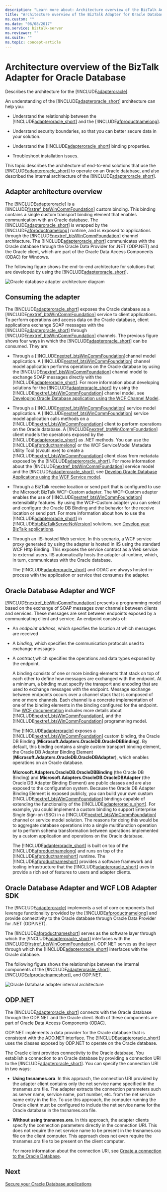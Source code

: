 ```yaml
---
description: "Learn more about: Architecture overview of the BizTalk Adapter for Oracle Database"
title: "Architecture overview of the BizTalk Adapter for Oracle Database"
ms.custom: ""
ms.date: "06/08/2017"
ms.service: biztalk-server
ms.reviewer: ""
ms.suite: ""
ms.topic: concept-article
---
```

# Architecture overview of the BizTalk Adapter for Oracle Database
Describes the architecture for the [!INCLUDE[adapteroracle](../../includes/adapteroracle-md.md)].

An understanding of the [!INCLUDE[adapteroracle_short](../../includes/adapteroracle-short-md.md)] architecture can help you:

- Understand the relationship between the [!INCLUDE[adapteroracle_short](../../includes/adapteroracle-short-md.md)] and the [!INCLUDE[afproductnamelong](../../includes/afproductnamelong-md.md)].

- Understand security boundaries, so that you can better secure data in your solution.

- Understand the [!INCLUDE[adapteroracle_short](../../includes/adapteroracle-short-md.md)] binding properties.

- Troubleshoot installation issues.

This topic describes the architecture of end-to-end solutions that use the [!INCLUDE[adapteroracle_short](../../includes/adapteroracle-short-md.md)] to operate on an Oracle database, and also described the internal architecture of the [!INCLUDE[adapteroracle_short](../../includes/adapteroracle-short-md.md)].

## Adapter architecture overview
The [!INCLUDE[adapteroracle](../../includes/adapteroracle-md.md)] is a [!INCLUDE[firstref_btsWinCommFoundation](../../includes/firstref-btswincommfoundation-md.md)] custom binding. This binding contains a single custom transport binding element that enables communication with an Oracle database. The [!INCLUDE[adapteroracle_short](../../includes/adapteroracle-short-md.md)] is wrapped by the [!INCLUDE[afproductnamelong](../../includes/afproductnamelong-md.md)] runtime, and is exposed to applications through the [!INCLUDE[nextref_btsWinCommFoundation](../../includes/nextref-btswincommfoundation-md.md)] channel architecture. The [!INCLUDE[adapteroracle_short](../../includes/adapteroracle-short-md.md)] communicates with the Oracle database through the Oracle Data Provider for .NET (ODP.NET) and the Oracle client, which are part of the Oracle Data Access Components (ODAC) for Windows.

 The following figure shows the end-to-end architecture for solutions that are developed by using the [!INCLUDE[adapteroracle_short](../../includes/adapteroracle-short-md.md)].

 ![Oracle database adapter architecture diagram](../../adapters-and-accelerators/adapter-oracle-database/media/bts-oracledb-architecturec.gif "bts_OracleDB_Architecturec")

## Consuming the adapter
 The [!INCLUDE[adapteroracle_short](../../includes/adapteroracle-short-md.md)] exposes the Oracle database as a [!INCLUDE[nextref_btsWinCommFoundation](../../includes/nextref-btswincommfoundation-md.md)] service to client applications. To perform operations and access data on the Oracle database, client applications exchange SOAP messages with the [!INCLUDE[adapteroracle_short](../../includes/adapteroracle-short-md.md)] through [!INCLUDE[nextref_btsWinCommFoundation](../../includes/nextref-btswincommfoundation-md.md)] channels. The previous figure shows four ways in which the [!INCLUDE[adapteroracle_short](../../includes/adapteroracle-short-md.md)] can be consumed. They are:

- Through a [!INCLUDE[nextref_btsWinCommFoundation](../../includes/nextref-btswincommfoundation-md.md)]channel model application. A [!INCLUDE[nextref_btsWinCommFoundation](../../includes/nextref-btswincommfoundation-md.md)] channel model application performs operations on the Oracle database by using the [!INCLUDE[nextref_btsWinCommFoundation](../../includes/nextref-btswincommfoundation-md.md)] channel model to exchange SOAP messages directly with the [!INCLUDE[adapteroracle_short](../../includes/adapteroracle-short-md.md)]. For more information about developing solutions for the [!INCLUDE[adapteroracle_short](../../includes/adapteroracle-short-md.md)] by using the [!INCLUDE[nextref_btsWinCommFoundation](../../includes/nextref-btswincommfoundation-md.md)] channel model, see [Developing Oracle Database application using the WCF Channel Model](../../adapters-and-accelerators/adapter-oracle-database/develop-oracle-database-applications-using-the-wcf-channel-model.md).

- Through a [!INCLUDE[nextref_btsWinCommFoundation](../../includes/nextref-btswincommfoundation-md.md)] service model application. A [!INCLUDE[nextref_btsWinCommFoundation](../../includes/nextref-btswincommfoundation-md.md)] service model application calls methods on a [!INCLUDE[nextref_btsWinCommFoundation](../../includes/nextref-btswincommfoundation-md.md)] client to perform operations on the Oracle database. A [!INCLUDE[nextref_btsWinCommFoundation](../../includes/nextref-btswincommfoundation-md.md)] client models the operations exposed by the [!INCLUDE[adapteroracle_short](../../includes/adapteroracle-short-md.md)] as .NET methods. You can use the [!INCLUDE[afproductnamelong](../../includes/afproductnamelong-md.md)] or the WCF ServiceModel Metadata Utility Tool (svcutil.exe) to create a [!INCLUDE[nextref_btsWinCommFoundation](../../includes/nextref-btswincommfoundation-md.md)] client class from metadata exposed by the [!INCLUDE[adapteroracle_short](../../includes/adapteroracle-short-md.md)]. For more information about the [!INCLUDE[nextref_btsWinCommFoundation](../../includes/nextref-btswincommfoundation-md.md)] service model and the [!INCLUDE[adapteroracle_short](../../includes/adapteroracle-short-md.md)], see [Develop Oracle Database Applications using the WCF Service model](../../adapters-and-accelerators/adapter-oracle-database/develop-oracle-database-applications-using-the-wcf-service-model.md).

- Through a BizTalk receive location or send port that is configured to use the Microsoft BizTalk WCF-Custom adapter. The WCF-Custom adapter enables the use of [!INCLUDE[nextref_btsWinCommFoundation](../../includes/nextref-btswincommfoundation-md.md)] extensibility features. By using the WCF-Custom adapter you can select and configure the Oracle DB Binding and the behavior for the receive location or send port. For more information about how to use the [!INCLUDE[adapteroracle_short](../../includes/adapteroracle-short-md.md)] in [!INCLUDE[btsBizTalkServerNoVersion](../../includes/btsbiztalkservernoversion-md.md)] solutions, see [Develop your BizTalk applications](../../core/develop-your-biztalk-applications.md).

- Through an IIS-hosted Web service. In this scenario, a WCF service proxy generated by using the adapter is hosted in IIS using the standard WCF Http Binding. This exposes the service contract as a Web service to external users. IIS automatically hosts the adapter at runtime, which, in turn, communicates with the Oracle database.

  The [!INCLUDE[adapteroracle_short](../../includes/adapteroracle-short-md.md)] and ODAC are always hosted in-process with the application or service that consumes the adapter.

## Oracle Database Adapter and WCF
 [!INCLUDE[nextref_btsWinCommFoundation](../../includes/nextref-btswincommfoundation-md.md)] presents a programming model based on the exchange of SOAP messages over channels between clients and services. These messages are sent between endpoints exposed by a communicating client and service. An endpoint consists of:

- An *endpoint address*, which specifies the location at which messages are received

- A *binding*, which specifies the communication protocols used to exchange messages

- A *contract*,which specifies the operations and data types exposed by the endpoint.

  A binding consists of one or more binding elements that stack on top of each other to define how messages are exchanged with the endpoint. At a minimum, a binding must specify the transport and encoding that are used to exchange messages with the endpoint. Message exchange between endpoints occurs over a channel stack that is composed of one or more channels. Each channel is a concrete implementation of one of the binding elements in the binding configured for the endpoint. The [WCF documentation](/dotnet/framework/wcf/) includes more details about [!INCLUDE[nextref_btsWinCommFoundation](../../includes/nextref-btswincommfoundation-md.md)], and the [!INCLUDE[nextref_btsWinCommFoundation](../../includes/nextref-btswincommfoundation-md.md)] programming model.

  The [!INCLUDE[adapteroracle](../../includes/adapteroracle-md.md)] exposes a [!INCLUDE[nextref_btsWinCommFoundation](../../includes/nextref-btswincommfoundation-md.md)] custom binding, the Oracle DB Binding (**Microsoft.Adapters.OracleDB.OracleDBBinding**). By default, this binding contains a single custom transport binding element, the Oracle DB Adapter Binding Element (**Microsoft.Adapters.OracleDB.OracleDBAdapter**), which enables operations on an Oracle database.

  **Microsoft.Adapters.OracleDB.OracleDBBinding** (the Oracle DB Binding) and **Microsoft.Adapters.OracleDB.OracleDBAdapter** (the Oracle DB Adapter Binding Element) are public classes and are also exposed to the configuration system. Because the Oracle DB Adapter Binding Element is exposed publicly, you can build your own custom [!INCLUDE[nextref_btsWinCommFoundation](../../includes/nextref-btswincommfoundation-md.md)] bindings capable of extending the functionality of the [!INCLUDE[adapteroracle_short](../../includes/adapteroracle-short-md.md)]. For example, you could implement a custom binding to support Enterprise Single Sign-on (SSO) in a [!INCLUDE[nextref_btsWinCommFoundation](../../includes/nextref-btswincommfoundation-md.md)] channel or service model solution. The reasons for doing this would be to aggregate database operations into a single multifunction operation or to perform schema transformation between operations implemented by a custom application and operations on the Oracle database.

  The [!INCLUDE[adapteroracle_short](../../includes/adapteroracle-short-md.md)] is built on top of the [!INCLUDE[afproductnamelong](../../includes/afproductnamelong-md.md)] and runs on top of the [!INCLUDE[afproductnameshort](../../includes/afproductnameshort-md.md)] runtime. The [!INCLUDE[afproductnameshort](../../includes/afproductnameshort-md.md)] provides a software framework and tooling infrastructure that the [!INCLUDE[adapteroracle_short](../../includes/adapteroracle-short-md.md)] uses to provide a rich set of features to users and adapter clients.

## Oracle Database Adapter and WCF LOB Adapter SDK
The [!INCLUDE[adapteroracle](../../includes/adapteroracle-md.md)] implements a set of core components that leverage functionality provided by the [!INCLUDE[afproductnamelong](../../includes/afproductnamelong-md.md)] and provide connectivity to the Oracle database through Oracle Data Provider for .NET (ODP.NET).

 The [!INCLUDE[afproductnameshort](../../includes/afproductnameshort-md.md)] serves as the software layer through which the [!INCLUDE[adapteroracle_short](../../includes/adapteroracle-short-md.md)] interfaces with the [!INCLUDE[firstref_btsWinCommFoundation](../../includes/firstref-btswincommfoundation-md.md)]. ODP.NET serves as the layer through which the [!INCLUDE[adapteroracle_short](../../includes/adapteroracle-short-md.md)] interfaces with the Oracle database.

The following figure shows the relationships between the internal components of the [!INCLUDE[adapteroracle_short](../../includes/adapteroracle-short-md.md)], [!INCLUDE[afproductnameshort](../../includes/afproductnameshort-md.md)], and ODP.NET.

 ![Oracle Database adapter internal architecture](../../adapters-and-accelerators/adapter-oracle-database/media/fa730561-9db7-40d1-bfcd-bc4eb119eea8.gif "fa730561-9db7-40d1-bfcd-bc4eb119eea8")


## ODP.NET
 The [!INCLUDE[adapteroracle_short](../../includes/adapteroracle-short-md.md)] connects with the Oracle database through the ODP.NET and the Oracle client. Both of these components are part of Oracle Data Access Components (ODAC).

 ODP.NET implements a data provider for the Oracle database that is consistent with the ADO.NET interface. The [!INCLUDE[adapteroracle_short](../../includes/adapteroracle-short-md.md)] uses the classes exposed by ODP.NET to operate on the Oracle database.

 The Oracle client provides connectivity to the Oracle database. You establish a connection to an Oracle database by providing a connection URI to the [!INCLUDE[adapteroracle_short](../../includes/adapteroracle-short-md.md)]. You can specify the connection URI in two ways:

- **Using tnsnames.ora**. In this approach, the connection URI provided by the adapter client contains only the net service name specified in the tnsnames.ora file. The adapter extracts the connection parameters such as server name, service name, port number, etc. from the net service name entry in the file. To use this approach, the computer running the Oracle client must be configured to include the net service name for the Oracle database in the tnsnames.ora file.

- **Without using tnsnames.ora**. In this approach, the adapter clients specify the connection parameters directly in the connection URI. This does not require the net service name to be present in the tnsnames.ora file on the client computer. This approach does not even require the tnsnames.ora file to be present on the client computer.

  For more information about the connection URI, see [Create a connection to the Oracle Database](../../adapters-and-accelerators/adapter-oracle-database/create-a-connection-to-the-oracle-database.md).

## Next
[Secure your Oracle Database applications](../../adapters-and-accelerators/adapter-oracle-database/secure-your-oracle-database-applications.md)
